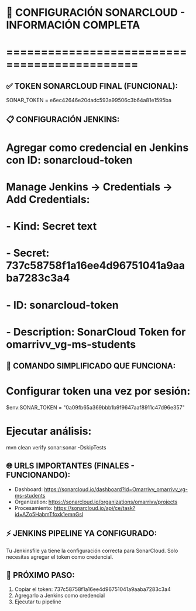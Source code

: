 # 🎯 CONFIGURACIÓN SONARCLOUD - INFORMACIÓN COMPLETA
# =============================================

## ✅ TOKEN SONARCLOUD FINAL (FUNCIONAL):
SONAR_TOKEN = e6ec42646e20dadc593a99506c3b64a81e1595ba

## 📋 CONFIGURACIÓN JENKINS:
# Agregar como credencial en Jenkins con ID: sonarcloud-token
# Manage Jenkins → Credentials → Add Credentials:
# - Kind: Secret text
# - Secret: 737c58758f1a16ee4d96751041a9aaba7283c3a4
# - ID: sonarcloud-token
# - Description: SonarCloud Token for omarrivv_vg-ms-students

## 🔧 COMANDO SIMPLIFICADO QUE FUNCIONA:
# Configurar token una vez por sesión:
$env:SONAR_TOKEN = "0a09fb65a369bbb1b9f9647aaf8911c47d96e357"

# Ejecutar análisis:
mvn clean verify sonar:sonar -DskipTests

## 🌐 URLS IMPORTANTES (FINALES - FUNCIONANDO):
- Dashboard: https://sonarcloud.io/dashboard?id=Omarrivv_omarrivv_vg-ms-students
- Organization: https://sonarcloud.io/organizations/omarrivv/projects
- Procesamiento: https://sonarcloud.io/api/ce/task?id=AZo5HabmTfoxk1emnGsl

## ⚡ JENKINS PIPELINE YA CONFIGURADO:
Tu Jenkinsfile ya tiene la configuración correcta para SonarCloud.
Solo necesitas agregar el token como credencial.

## 🎯 PRÓXIMO PASO:
1. Copiar el token: 737c58758f1a16ee4d96751041a9aaba7283c3a4
2. Agregarlo a Jenkins como credencial
3. Ejecutar tu pipeline
